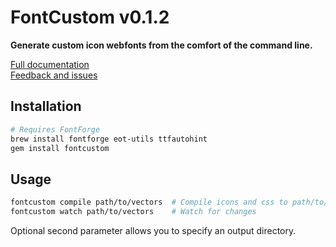 FontCustom v0.1.2
==========

**Generate custom icon webfonts from the comfort of the command line.**

[Full documentation](http://endtwist.github.com/fontcustom/)<br/>
[Feedback and issues](https://github.com/endtwist/fontcustom/issues)


Installation
------------

```sh
# Requires FontForge
brew install fontforge eot-utils ttfautohint
gem install fontcustom
```


Usage
-----

```sh
fontcustom compile path/to/vectors  # Compile icons and css to path/to/fontcustom/*
fontcustom watch path/to/vectors    # Watch for changes
```

Optional second parameter allows you to specify an output directory.
